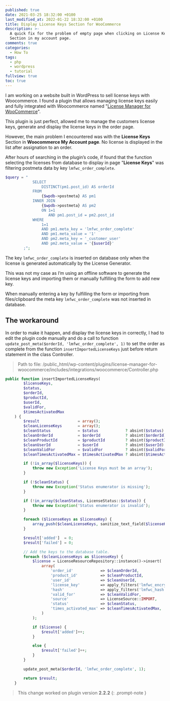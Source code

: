 ```yaml
---
published: true
date: 2021-03-25 18:32:00 +0100
last_modified_at: 2022-01-22 18:32:00 +0100
title: Display License Keys Section for WooCommerce
description: >-
  A quick fix for the problem of empty page when clicking on License Keys
  Section in my account page.
comments: true
categories:
  - How To
tags:
  - php
  - wordpress
  - tutorial
fullview: true
toc: true
---
```

I am working on a website built in WordPress to sell license keys with Woocommerce. I found a plugin that allows managing license keys easily and fully integrated with Woocommerce named "[License Manager for WooCommerce](https://wordpress.org/support/plugin/license-manager-for-woocommerce/ "License Manager for WooCommerce")".

This plugin is just perfect, allowed me to manage the customers license keys, generate and display the license keys in the order page.

However, the main problem I encountered was with the **License Keys** Section in **Woocommerce My Account page**. No license is displayed in the list after assignation to an order.

After hours of searching in the plugin’s code, if found that the function selecting the licenses from database to display in page "**License Keys**" was filtering postmeta data by key `lmfwc_order_complete`.

```php
$query = "
            SELECT
                DISTINCT(pm1.post_id) AS orderId
            FROM
                {$wpdb->postmeta} AS pm1
            INNER JOIN
                {$wpdb->postmeta} AS pm2
                ON 1=1
                   AND pm1.post_id = pm2.post_id
            WHERE
                1=1
                AND pm1.meta_key = 'lmfwc_order_complete'
                AND pm1.meta_value = '1'
                AND pm2.meta_key = '_customer_user'
                AND pm2.meta_value = '{$userId}'
        ;";
```

The key `lmfwc_order_complete` is inserted on database only when the license is generated automatically by the License Generator.

This was not my case as I’m using an offline software to generate the license keys and importing them or manually fulfilling the form to add new key.

When manually entering a key by fulfilling the form or importing from files/clipboard the meta key `lmfwc_order_complete` was not inserted in database.

## The workaround

In order to make it happen, and display the license keys in correctly, I had to edit the plugin code manually and do a call to function `update_post_meta($orderId, 'lmfwc_order_complete', 1)` to set the order as complete from the function `insertImportedLicenseKeys` just before return statement in the class Controller.


> Path to file: /public_html/wp-content/plugins/license-manager-for-woocommerce/includes/integrations/woocommerce/Controller.php


```php
public function insertImportedLicenseKeys(
        $licenseKeys,
        $status,
        $orderId,
        $productId,
        $userId,
        $validFor,
        $timesActivatedMax
    ) {
        $result                 = array();
        $cleanLicenseKeys       = array();
        $cleanStatus            = $status            ? absint($status)            : null;
        $cleanOrderId           = $orderId           ? absint($orderId)           : null;
        $cleanProductId         = $productId         ? absint($productId)         : null;
        $cleanUserId            = $userId            ? absint($userId)            : null;
        $cleanValidFor          = $validFor          ? absint($validFor)          : null;
        $cleanTimesActivatedMax = $timesActivatedMax ? absint($timesActivatedMax) : null;

        if (!is_array($licenseKeys)) {
            throw new Exception('License Keys must be an array');
        }

        if (!$cleanStatus) {
            throw new Exception('Status enumerator is missing');
        }

        if (!in_array($cleanStatus, LicenseStatus::$status)) {
            throw new Exception('Status enumerator is invalid');
        }

        foreach ($licenseKeys as $licenseKey) {
            array_push($cleanLicenseKeys, sanitize_text_field($licenseKey));
        }

        $result['added']  = 0;
        $result['failed'] = 0;

        // Add the keys to the database table.
        foreach ($cleanLicenseKeys as $licenseKey) {
            $license = LicenseResourceRepository::instance()->insert(
                array(
                    'order_id'            => $cleanOrderId,
                    'product_id'          => $cleanProductId,
                    'user_id'             => $cleanUserId,
                    'license_key'         => apply_filters('lmfwc_encrypt', $licenseKey),
                    'hash'                => apply_filters('lmfwc_hash', $licenseKey),
                    'valid_for'           => $cleanValidFor,
                    'source'              => LicenseSource::IMPORT,
                    'status'              => $cleanStatus,
                    'times_activated_max' => $cleanTimesActivatedMax,
                )
            );

            if ($license) {
                $result['added']++;
            }

            else {
                $result['failed']++;
            }
        }

		update_post_meta($orderId, 'lmfwc_order_complete', 1);

        return $result;
    }
```


> This change worked on plugin version **2.2.2**
{: .prompt-note }
